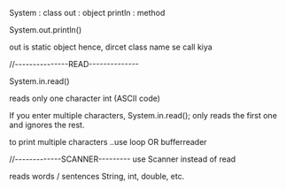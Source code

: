 System : class 
out : object 
println : method 

System.out.println()

out is static object 
hence, dircet class name se call kiya  


//---------------READ--------------
<!-- System.in is standard input stream (keyboard). -->
System.in.read()

reads only one character
int (ASCII code)

 If you enter multiple characters, System.in.read(); only reads the first one and ignores the rest.

 to print multiple characters ..use loop OR bufferreader

 //-------------SCANNER---------
 use Scanner instead of read 

 reads words / sentences
String, int, double, etc.


